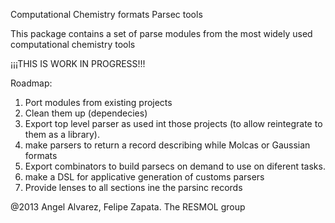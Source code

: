 Computational Chemistry formats Parsec tools

This package contains a set of parse modules from the most widely used computational chemistry tools


  ¡¡¡THIS IS WORK IN PROGRESS!!!

Roadmap:

1. Port modules from existing projects
2. Clean them up (dependecies)
3. Export top level parser as used int those projects (to allow reintegrate to them as a library).
4. make parsers to return a record describing while Molcas or Gaussian formats
5. Export combinators to build parsecs on demand to use on diferent tasks.
6. make a DSL for applicative generation of customs parsers
7. Provide lenses to all sections ine the parsinc records 


@2013 Angel Alvarez, Felipe Zapata. The RESMOL group
